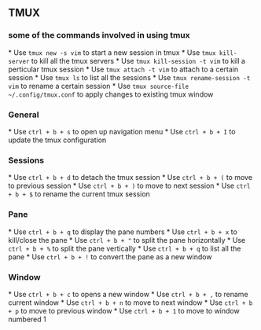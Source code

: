 ## TMUX
### some of the commands involved in using tmux
\* Use `tmux new -s vim` to start a new session in tmux
\* Use `tmux kill-server` to kill all the tmux servers
\* Use `tmux kill-session -t vim` to kill a perticular tmux session
\* Use `tmux attach -t vim` to attach to a certain session
\* Use `tmux ls` to list all the sessions
\* Use `tmux rename-session -t vim` to rename a certain session 
\* Use `tmux source-file ~/.config/tmux.conf` to apply changes to existing tmux window
### General
\* Use `ctrl + b + s` to open up navigation menu
\* Use `ctrl + b + I` to update the tmux configuration
### Sessions
\* Use `ctrl + b + d` to detach the tmux session
\* Use `ctrl + b + (` to move to previous session 
\* Use `ctrl + b + )` to move to next session 
\* Use `ctrl + b + $` to rename the current tmux session
### Pane
\* Use `ctrl + b + q` to display the pane numbers 
\* Use `ctrl + b + x` to kill/close the pane
\* Use `ctrl + b + "` to split the pane horizontally
\* Use `ctrl + b + %` to split the pane vertically
\* Use `ctrl + b + q` to list all the pane
\* Use `ctrl + b + !` to convert the pane as a new window
### Window
\* Use `ctrl + b + c` to opens a new window
\* Use `ctrl + b + ,` to rename current window
\* Use `ctrl + b + n` to move to next window
\* Use `ctrl + b + p` to move to previous window
\* Use `ctrl + b + 1` to move to window numbered 1

